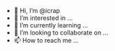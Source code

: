 - 👋 Hi, I’m @icrap
- 👀 I’m interested in ...
- 🌱 I’m currently learning ...
- 💞️ I’m looking to collaborate on ...
- 📫 How to reach me ...

<!---
icrap/icrap is a ✨ special ✨ repository because its `README.md` (this file) appears on your GitHub profile.
You can click the Preview link to take a look at your changes.
--->
